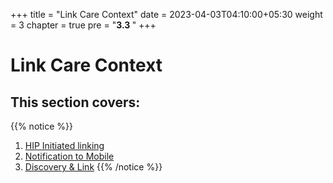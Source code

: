 +++
title = "Link Care Context"
date = 2023-04-03T04:10:00+05:30
weight = 3
chapter = true
pre = "<b>3.3 </b>"
+++

# Link Care Context

## This section covers:
{{% notice %}}
1. [HIP Initiated linking](/abdm-docs/3-milestone2/link-care-context/hip-initiated-linking/)
2. [Notification to Mobile](/abdm-docs/3-milestone2/link-care-context/notification-mobile/)
3. [Discovery & Link](/abdm-docs/3-milestone2/link-care-context/discovery-link/)
{{% /notice %}}
